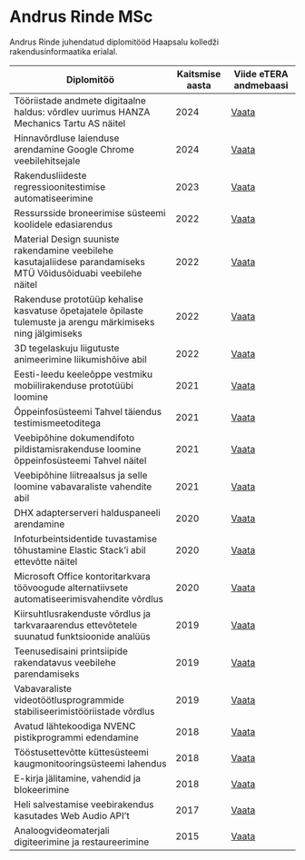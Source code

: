 # Andrus Rinde MSc

Andrus Rinde juhendatud diplomitööd Haapsalu kolledži rakendusinformaatika erialal.

| Diplomitöö                                                                                                      | Kaitsmise aasta | Viide eTERA andmebaasi                         |
| --------------------------------------------------------------------------------------------------------------- | --------------- | ---------------------------------------------- |
| Tööriistade andmete digitaalne haldus: võrdlev uurimus HANZA Mechanics Tartu AS näitel                          | 2024            | [Vaata](https://www.etera.ee/zoom/201965/view) |
| Hinnavõrdluse laienduse arendamine Google Chrome veebilehitsejale                                               | 2024            | [Vaata](https://www.etera.ee/zoom/201974/view) |
| Rakendusliideste regressioonitestimise automatiseerimine                                                        | 2023            | [Vaata](https://www.etera.ee/zoom/200358/view) |
| Ressursside broneerimise süsteemi koolidele edasiarendus                                                        | 2022            | [Vaata](https://www.etera.ee/zoom/198660/view) |
| Material Design suuniste rakendamine veebilehe kasutajaliidese parandamiseks MTÜ Võidusõiduabi veebilehe näitel | 2022            | [Vaata](https://www.etera.ee/zoom/198693/view) |
| Rakenduse prototüüp kehalise kasvatuse õpetajatele õpilaste tulemuste ja arengu märkimiseks ning jälgimiseks    | 2022            | [Vaata](https://www.etera.ee/zoom/198652/view) |
| 3D tegelaskuju liigutuste animeerimine liikumishõive abil                                                       | 2022            | [Vaata](https://www.etera.ee/zoom/198662/view) |
| Eesti-leedu keeleõppe vestmiku mobiilirakenduse prototüübi loomine                                              | 2021            | [Vaata](https://www.etera.ee/zoom/143690/view) |
| Õppeinfosüsteemi Tahvel täiendus testimismeetoditega                                                            | 2021            | [Vaata](https://www.etera.ee/zoom/143732/view) |
| Veebipõhine dokumendifoto pildistamisrakenduse loomine õppeinfosüsteemi Tahvel näitel                           | 2021            | [Vaata](https://www.etera.ee/zoom/143691/view) |
| Veebipõhine liitreaalsus ja selle loomine vabavaraliste vahendite abil                                          | 2021            | [Vaata](https://www.etera.ee/zoom/143689/view) |
| DHX adapterserveri halduspaneeli arendamine                                                                     | 2020            | [Vaata](https://www.etera.ee/zoom/90424/view)  |
| Infoturbeintsidentide tuvastamise tõhustamine Elastic Stack’i abil ettevõtte näitel                             | 2020            | [Vaata](https://www.etera.ee/zoom/90428/view)  |
| Microsoft Office kontoritarkvara töövoogude alternatiivsete automatiseerimisvahendite võrdlus                   | 2020            | [Vaata](https://www.etera.ee/zoom/90427/view)  |
| Kiirsuhtlusrakenduste võrdlus ja tarkvaraarendus ettevõtetele suunatud funktsioonide analüüs                    | 2019            | [Vaata](https://www.etera.ee/zoom/61614/view)  |
| Teenusedisaini printsiipide rakendatavus veebilehe parendamiseks                                                | 2019            | [Vaata](https://www.etera.ee/zoom/61610/view)  |
| Vabavaraliste videotöötlusprogrammide stabiliseerimistööriistade võrdlus                                        | 2019            | [Vaata](https://www.etera.ee/zoom/61612/view)  |
| Avatud lähtekoodiga NVENC pistikprogrammi edendamine                                                            | 2018            | [Vaata](https://www.etera.ee/zoom/48844/view)  |
| Tööstusettevõtte küttesüsteemi kaugmonitooringsüsteemi lahendus                                                 | 2018            | [Vaata](https://www.etera.ee/zoom/48841/view)  |
| E-kirja jälitamine, vahendid ja blokeerimine                                                                    | 2018            | [Vaata](https://www.etera.ee/zoom/48840/view)  |
| Heli salvestamise veebirakendus kasutades Web Audio API’t                                                       | 2017            | [Vaata](https://www.etera.ee/zoom/32366/view)  |
| Analoogvideomaterjali digiteerimine ja restaureerimine                                                          | 2015            | [Vaata](https://www.etera.ee/zoom/4172/view)   |
